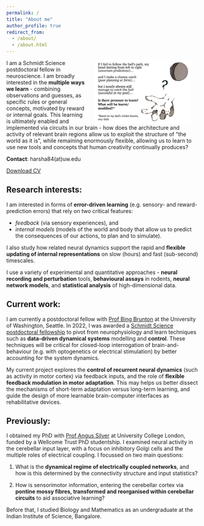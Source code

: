 ```yaml
---
permalink: /
title: "About me"
author_profile: true
redirect_from:
  - /about/
  - /about.html
---
```


<img align="right" src="/images/cricket.png" alt="Hand ready to catch ball" hspace=20px width="50%" />

I am a Schmidt Science postdoctoral fellow in neuroscience. I am broadly interested in the __multiple ways we learn__  - combining observations and guesses, as specific rules or general concepts, motivated by reward or internal goals. This learning is ultimately enabled and implemented via circuits in our brain - how does the architecture and activity of relevant brain regions allow us to exploit the structure of "the world as it is", while remaining enormously flexible, allowing us to learn to use new tools and concepts that human creativity continually produces?

__Contact__: harsha84(at)uw.edu

[Download CV](files/GURNANI_Harsha_CV.pdf)

## Research interests:

I am interested in forms of __error-driven learning__ (e.g. sensory- and reward-prediction errors) that rely on two critical features:
- _feedback_ (via sensory experiences), and 
- _internal models_ (models of the world and body that allow us to predict the consequences of our actions, to plan and to simulate). 

I also study how related neural dynamics support the rapid and __flexible updating of internal representations__ on slow (hours) and fast (sub-second) timescales.

I  use a variety of experimental and quantitative approaches - __neural recording and perturbation__ tools, __behavioural assays__ in rodents, __neural network models__, and __statistical analysis__ of high-dimensional data.




## Current work:
I am currently a postdoctoral fellow with [Prof Bing Brunton](https://www.bingbrunton.com/) at the University of Washington, Seattle. In 2022, I was awarded a [Schmidt Science postdoctoral fellowship](https://schmidtsciencefellows.org/fellows/?fellow-keyword=&fellow-year=2022&filter=true) to pivot from neurophysiology and learn techniques such as __data-driven dynamical systems__ modelling and __control__. These techniques will be critical for closed-loop interrogation of brain-and-behaviour (e.g. with optogenetics or electrical stimulation) by better accounting for the system dynamics.

My current project explores the __control of recurrent neural dynamics__ (such as activity in motor cortex) via feedback inputs, and the role of __flexible feedback modulation in motor adaptation__. This may helps us better dissect the mechanisms of short-term adaptation versus long-term learning, and guide the design of more learnable brain-computer interfaces as rehabilitative devices.

## Previously:
I obtained my PhD with [Prof Angus Silver](https://silverlab.org/) at University College London, funded by a Wellcome Trust PhD studentship. I examined neural activity in the cerebellar input layer, with a focus on inhibitory Golgi cells and the multiple roles of electrical coupling. I focussed on two main questions:

1. What is the __dynamical regime of electrically coupled networks__, and how is this determined by the connectivity structure and input statistics?

2. How is sensorimotor information, entering the cerebellar cortex via __pontine mossy fibres, transformed and reorganised within cerebellar circuits__ to aid associative learning?


Before that, I studied Biology and Mathematics as an undergraduate at the Indian Institute of Science, Bangalore.

